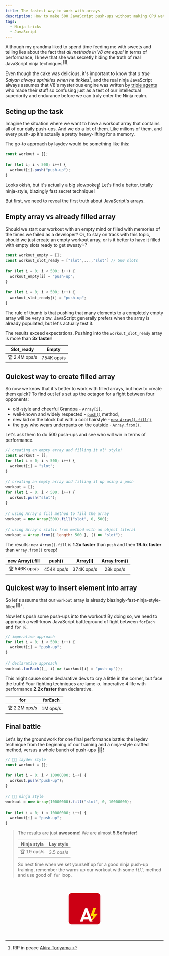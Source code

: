 ```yaml
---
title: The fastest way to work with arrays
description: How to make 500 JavaScript push-ups without making CPU wet
tags:
  - Ninja tricks
  - JavaScript
---
```


Although my grandma liked to spend time feeding me with sweets and telling lies about the fact that _all methods in V8 are equal_ in terms of performance, I knew that she was secretly hiding the truth of real JavaScript ninja techniques<sup>🥷🏻</sup>.

Even though the cake was delicious, it's important to know that _a true Saiyan always sprinkles when he tinkles_[^1], and the real ninja JavaScript always assumes that V8's mysterious engine was written by [triple agents](https://en.wikipedia.org/wiki/Double_agent#Triple_agent) who made their stuff so confusing just as a test of our intellectual superiority and endurance before we can truly enter the Ninja realm.

## Seting up the task

Imagine the situation where we want to have a workout array that contains all of our daily push-ups. And we do a lot of them. Like milions of them, and every push-up it's actually a pretty heavy-lifting for a memory.

The go-to approach by laydev would be something like this:

```js
const workout = [];

for (let i; i < 500; i++) {
  workout[i].push("push-up");
}
```

Looks okish, but it's actually a big slowpoke<sub>🐌</sub>! Let's find a better, totally ninja-style, blazingly fast secret technique!

But first, we need to reveal the first truth about JavaScript's arrays.

## Empty array vs already filled array

Should we start our workout with an empty mind or filled with memories of the times we failed as a developer? Or, to stay on track with this topic, should we just create an empty workout array, or is it better to have it filled with empty slots ready to get sweaty💦?

```js
const workout_empty = [];
const workout_slot_ready = ["slot",...,"slot"] // 500 slots

for (let i = 0; i < 500; i++) {
  workout_empty[i] = "push-up";
}

for (let i = 0; i < 500; i++) {
  workout_slot_ready[i] = "push-up";
}
```
The rule of thumb is that pushing that many elements to a completely empty array will be very slow. JavaScript generally prefers when the array is already populated, but let's actually test it.

The results exceed expectations. Pushing into the `workout_slot_ready` array is more than **3x faster**!
 <div align="center">

 | Slot_ready | Empty |
 | :-: | :-: |
 | 🏆 2.4M ops/s | 754K ops/s |
 </div>

## Quickest way to create filled array

So now we know that it's better to work with filled arrays, but how to create them quick? To find out let's set up the octagon for a fight between four opponents:

- old-style and cheerful Grandpa - `Array[i]`,
- well-known and widely respected - [`push()`](https://developer.mozilla.org/en-US/docs/Web/JavaScript/Reference/Global_Objects/Array/push) method,
- new kid on the block but with a cool hairstyle - [`new Array().fill()`](https://developer.mozilla.org/en-US/docs/Web/JavaScript/Reference/Global_Objects/Array/fill),
- the guy who wears underpants on the outside - [`Array.from()`](https://developer.mozilla.org/en-US/docs/Web/JavaScript/Reference/Global_Objects/Array/from).

Let's ask them to do 500 push-ups and see who will win in terms of performance.

```js
// creating an empty array and filling it ol' style!
const workout = [];
for (let i = 0; i < 500; i++) {
  workout[i] = "slot";
}

// creating an empty array and filling it up using a push
workout = [];
for (let i = 0; i < 500; i++) {
  workout.push("slot");
}

// using Array's fill method to fill the array
workout = new Array(500).fill("slot", 0, 500);

// using Array's static from method with an object literal
workout = Array.from({ length: 500 }, () => "slot");
```

The results: `new Array().fill` is **1.2x faster** than `push` and then **19.5x faster** than `Array.from()` creep!

 <div align="center">

 | new Array().fill |   push()   | Array\[i\] | Array.from() |
 | :-----------------: | :--------: | :--------: | :----------: |
 | 🏆 546K ops/s | 454K ops/s | 374K ops/s |  28k ops/s   |
 </div>

## Quickest way to insert element into array

So let's assume that our `workout` array is already blazingly-fast-ninja-style-filled<sup>🥷🏻⚡</sup>.

Now let's push some push-ups into the workout! By doing so, we need to approach a well-know JavaScript battleground of fight between `forEach` and `for` ⚔️.

```js
// imperative approach
for (let i = 0; i < 500; i++) {
  workout[i] = "push-up";
}

// declarative approach
workout.forEach((_, i) => (workout[i] = "push-up"));
```

 This might cause some declarative devs to cry a little in the corner, but face the truth! Your fighting techniques are lame-o. Imperative 4 life with performance **2.2x faster** than declarative.
 <div align="center">

 | for | forEach|
 | :-: | :-:|
 | 🏆 2.2M ops/s | 1M ops/s |
 </div>

## Final battle

Let's lay the groundwork for one final performance battle: the laydev technique from the beginning of our training and a ninja-style crafted method, versus a whole bunch of push-ups 💪🏻!

```js
// 👴🏻 laydev style
const workout = [];

for (let i = 0; i < 10000000; i++) {
  workout.push("push-up");
}

// 🥷🏻 ninja style
workout = new Array(10000000).fill("slot", 0, 10000000);

for (let i = 0; i < 10000000; i++) {
  workout[i] = "push-up";
}
```

> The results are just **awesome**! We are almost **5.5x faster**!
>
> <div align="center">
>
> | Ninja styla | Lay style |
> | :-: | :-: |
> | 🏆 19 ops/s | 3.5 ops/s |
> </div>
>
> So next time when we set yourself up for a good ninja push-up training, remember the warm-up our workout with some `fill` method and use good ol' `for` loop.



<br>
<br>

<div align="center">
    <img src="/img/AnnoyScript_logo.svg"  alt="AnnoyScript logo" height="100" width="100"/>
</div>

<br>
<br>

[^1]: RIP in peace [Akira Toriyama](https://www.youtube.com/watch?v=7pSmhZFbCy0).
